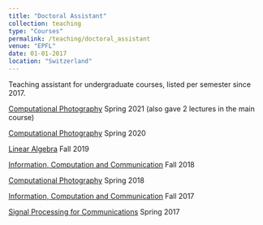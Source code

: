 ```yaml
---
title: "Doctoral Assistant"
collection: teaching
type: "Courses"
permalink: /teaching/doctoral_assistant
venue: "EPFL"
date: 01-01-2017
location: "Switzerland"
---
```


Teaching assistant for undergraduate courses, listed per semester since 2017.

[Computational Photography](http://edu.epfl.ch/coursebook/en/computational-photography-CS-413) Spring 2021 (also gave 2 lectures in the main course) 

[Computational Photography](http://edu.epfl.ch/coursebook/en/computational-photography-CS-413) Spring 2020

[Linear Algebra](https://isa.epfl.ch/imoniteur_ISAP/!itffichecours.htm?ww_i_matiere=1772095&ww_x_anneeAcad=1866894985&ww_i_section=249847&ww_i_niveau=6683111&ww_c_langue=en) Fall 2019

[Information, Computation and Communication](https://www.epfl.ch/schools/ic/education/icc/) Fall 2018

[Computational Photography](http://edu.epfl.ch/coursebook/en/computational-photography-CS-413) Spring 2018

[Information, Computation and Communication](https://www.epfl.ch/schools/ic/education/icc/) Fall 2017

[Signal Processing for Communications](https://edu.epfl.ch/coursebook/en/signal-processing-for-communications-COM-303-1) Spring 2017
